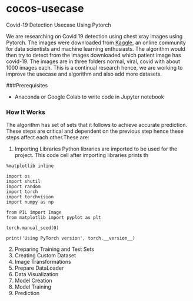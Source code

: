 # cocos-usecase
Covid-19 Detection Usecase Using Pytorch

We are researching on Covid 19 detection using chest xray images using Pytorch. The images were downloaded from 
[Kaggle](https://www.kaggle.com/tawsifurrahman/covid19-radiography-database), an online community for data scientists
and machine learning enthusiasts. The algorithm would then try to detect from the images downloaded which patient 
image has covid-19. The images are in three folders normal, viral, covid with about 1000 images each. This is a 
continual research hence, we are working to improve the usecase and algorithm and also add more datasets. 

###Prerequisites
- Anaconda or Google Colab to write code in Jupyter notebook

### How It Works
The algorithm has set of sets that it follows to achieve accurate prediction. These steps are critical and dependent 
on the previous step hence these steps affect each other.These are:
1. Importing Libraries
Python libraries are imported to be used for the project. This code cell after importing libraries prints th
```
%matplotlib inline

import os
import shutil
import random
import torch
import torchvision
import numpy as np

from PIL import Image
from matplotlib import pyplot as plt

torch.manual_seed(0)

print('Using PyTorch version', torch.__version__)
```

2. Preparing Training and Test Sets
3. Creating Custom Dataset
4. Image Transformations
5. Prepare DataLoader
6. Data Visualization
7. Model Creation 
8. Model Training
9. Prediction

